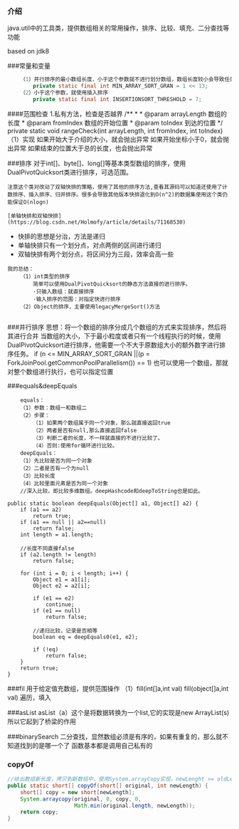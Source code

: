 ### 介绍
java.util中的工具类，提供数组相关的常用操作，排序、比较、填充、二分查找等功能

based on jdk8

###常量和变量
```java
    （1）并行排序的最小数组长度，小于这个参数就不进行划分数组，数组长度较小会导致任务竞争，而导致内存效率低
        private static final int MIN_ARRAY_SORT_GRAN = 1 << 13;
    （2）小于这个参数，就使用插入排序
        private static final int INSERTIONSORT_THRESHOLD = 7;

```
####范围检查
    1.私有方法，检查是否越界
    /**
     * 
     * @param arrayLength  数组的长度
     * @param fromIndex  数组的开始位置
     * @param toIndex   到达的位置
     */
    private static void rangeCheck(int arrayLength, int fromIndex, int toIndex) 
    （1）实现
        如果开始大于介绍的大小，就会抛出异常
        如果开始坐标小于0，就会抛出异常
        如果结束的位置大于总的长度，也会抛出异常

###排序
    对于int[]、byte[]、long[]等基本类型数组的排序，使用DualPivotQuicksort类进行排序，可选范围。

    注意这个类对改动了双轴快排的策略，使用了其他的排序方法,查看其源码可以知道还使用了计数排序、插入排序、归并排序。很多会导致其他版本快排退化到O(n^2)的数据集使用这个类仍能保证O(nlogn)

    [单轴快排和双轴快排](https://blog.csdn.net/Holmofy/article/details/71168530)

-    快排的思想是分治，方法是递归
-    单轴快排只有一个划分点，对点两侧的区间进行递归
-    双轴快排有两个划分点，将区间分为三段，效率会高一些

```
我的总结：
    （1）int类型的排序
        简单可以使用DualPivotQuicksort的静态方法直接的进行排序。
        ·只输入数组：就直接排序
        ·输入排序的范围：对指定快进行排序
    （2）Object的排序，主要使用legacyMergeSort()方法


```
###并行排序
思想：将一个数组的排序分成几个数组的方式来实现排序，然后将其进行合并
    当数组的大小，下于最小粒度或者只有一个线程执行的时候，使用DualPivotQuicksort进行排序，他需要一个不大于原数组大小的额外数字进行排序任务。
    if (n <= MIN_ARRAY_SORT_GRAN ||(p = ForkJoinPool.getCommonPoolParallelism()) == 1)
    也可以使用一个数组，那就对整个数组进行执行，也可以指定位置

###equals&deepEquals
```
    equals：
    （1）参数：数组一和数组二
    （2）步骤：
        （1）如果两个数组属于同一个对象，那么就直接返回true
        （2）两者是否有null,那么直接返回false
        （3）判断二者的长度，不一样就直接的不进行比较了。
        （4）否则:使用for循环进行比较。
    deepEquals：
    （1）先比较是否为同一个对象
    （2）二者是否有一个为null
    （3）比较长度
    （4）比较里面元素是否为同一个对象
    //深入比较，即比较多维数组。deepHashcode和deepToString也是如此。
```
    public static boolean deepEquals(Object[] a1, Object[] a2) {
        if (a1 == a2)
            return true;
        if (a1 == null || a2==null)
            return false;
        int length = a1.length;

        //长度不同直接false
        if (a2.length != length)
            return false;

        for (int i = 0; i < length; i++) {
            Object e1 = a1[i];
            Object e2 = a2[i];

            if (e1 == e2)
                continue;
            if (e1 == null)
                return false;

            //递归比较，记录是否相等
            boolean eq = deepEquals0(e1, e2);

            if (!eq)
                return false;
        }
        return true;
    }

###fil
    用于给定值充数组，提供范围操作
    （1）fill(int[]a,int val)
     fill(object[]a,int val)
     遍历，填入

###asList
    asList（a）这个是将数据转换为一个list,它的实现是new ArrayList(s)
    所以它起到了桥梁的作用

###binarySearch
    二分查找，显然数组必须是有序的，如果有重复的，那么就不知道找到的是哪一个了
    函数基本都是调用自己私有的


### copyOf

```java
//给出数组新长度，拷贝到新数组中，使用System.arrayCopy实现，newLenght >= oldLength
public static short[] copyOf(short[] original, int newLength) {
    short[] copy = new short[newLength];
    System.arraycopy(original, 0, copy, 0,
                     Math.min(original.length, newLength));
    return copy;
}


```
